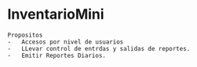 # InventarioMini
	
	Propositos 
	-	Accesos por nivel de usuarios
	-	LLevar control de entrdas y salidas de reportes.
	-	Emitir Reportes Diarios.
